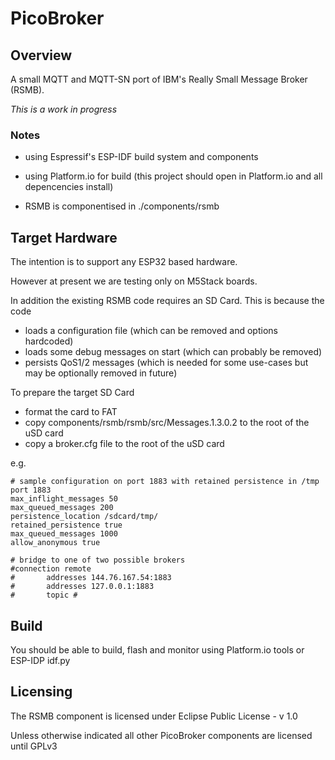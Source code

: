 # PicoBroker

## Overview

A small MQTT and MQTT-SN port of IBM's Really Small Message Broker (RSMB).

*This is a work in progress*

### Notes

- using Espressif's ESP-IDF build system and components
- using Platform.io for build (this project should open in Platform.io and all depencencies install)

- RSMB is componentised in ./components/rsmb

## Target Hardware

The intention is to support any ESP32 based hardware.

However at present we are testing only on M5Stack boards.

In addition the existing RSMB code requires an SD Card. This is because the code

- loads a configuration file (which can be removed and options hardcoded)
- loads some debug messages on start (which can probably be removed)
- persists QoS1/2 messages (which is needed for some use-cases but may be optionally removed in future)

To prepare the target SD Card

- format the card to FAT
- copy components/rsmb/rsmb/src/Messages.1.3.0.2 to the root of the uSD card
- copy a broker.cfg file to the root of the uSD card

e.g.

```
# sample configuration on port 1883 with retained persistence in /tmp
port 1883
max_inflight_messages 50
max_queued_messages 200
persistence_location /sdcard/tmp/
retained_persistence true
max_queued_messages 1000
allow_anonymous true

# bridge to one of two possible brokers
#connection remote
#       addresses 144.76.167.54:1883
#       addresses 127.0.0.1:1883
#       topic #
```

## Build

You should be able to build, flash and monitor using Platform.io tools or ESP-IDP idf.py

## Licensing

The RSMB component is licensed under Eclipse Public License - v 1.0

Unless otherwise indicated all other PicoBroker components are licensed until GPLv3

